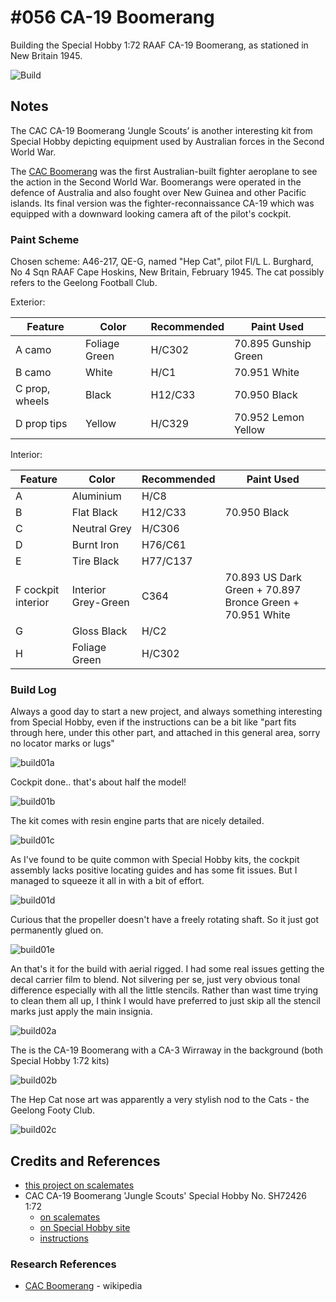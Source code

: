 # #056 CA-19 Boomerang

Building the Special Hobby 1:72 RAAF CA-19 Boomerang, as stationed in New Britain 1945.

![Build](./assets/Boomerang_build.jpg?raw=true)

## Notes

The CAC CA-19 Boomerang ‘Jungle Scouts’ is another interesting kit from Special Hobby depicting equipment used by Australian forces in the Second World War.

The [CAC Boomerang](https://en.wikipedia.org/wiki/CAC_Boomerang) was the first Australian-built fighter aeroplane to see the action in the Second World War. Boomerangs were operated in the defence of Australia and also fought over New Guinea and other Pacific islands. Its final version was the fighter-reconnaissance CA-19 which was equipped with a downward looking camera aft of the pilot's cockpit.

### Paint Scheme

Chosen scheme: A46-217, QE-G, named "Hep Cat", pilot Fl/L L. Burghard, No 4 Sqn RAAF Cape Hoskins, New Britain, February 1945.
The cat possibly refers to the Geelong Football Club.

Exterior:

| Feature               | Color                | Recommended | Paint Used           |
|-----------------------|----------------------|-------------|----------------------|
| A camo                | Foliage Green        | H/C302      | 70.895 Gunship Green |
| B camo                | White                | H/C1        | 70.951 White         |
| C prop, wheels        | Black                | H12/C33     | 70.950 Black         |
| D prop tips           | Yellow               | H/C329      | 70.952 Lemon Yellow  |

Interior:

| Feature               | Color                | Recommended | Paint Used |
|-----------------------|----------------------|-------------|------------|
| A                     | Aluminium            | H/C8        |  |
| B                     | Flat Black           | H12/C33     | 70.950 Black |
| C                     | Neutral Grey         | H/C306      |  |
| D                     | Burnt Iron           | H76/C61     |  |
| E                     | Tire Black           | H77/C137    |  |
| F cockpit interior    | Interior Grey-Green  | C364        | 70.893 US Dark Green + 70.897 Bronce Green + 70.951 White |
| G                     | Gloss Black          | H/C2        |  |
| H                     | Foliage Green        | H/C302      |  |

### Build Log

Always a good day to start a new project, and always something interesting from Special Hobby, even if the instructions can be a bit like "part fits through here, under this other part, and attached in this general area, sorry no locator marks or lugs"

![build01a](./assets/build01a.jpg?raw=true)

Cockpit done.. that's about half the model!

![build01b](./assets/build01b.jpg?raw=true)

The kit comes with resin engine parts that are nicely detailed.

![build01c](./assets/build01c.jpg?raw=true)

As I've found to be quite common with Special Hobby kits, the cockpit assembly lacks positive locating guides and has some fit issues.
But I managed to squeeze it all in with a bit of effort.

![build01d](./assets/build01d.jpg?raw=true)

Curious that the propeller doesn't have a freely rotating shaft. So it just got permanently glued on.

![build01e](./assets/build01e.jpg?raw=true)

An that's it for the build with aerial rigged. I had some real issues getting the decal carrier film to blend. Not silvering per se, just very obvious tonal difference especially with all the little stencils. Rather than wast time trying to clean them all up,
I think I would have preferred to just skip all the stencil marks just apply the main insignia.

![build02a](./assets/build02a.jpg?raw=true)

The is the CA-19 Boomerang with a CA-3 Wirraway in the background (both Special Hobby 1:72 kits)

![build02b](./assets/build02b.jpg?raw=true)

The Hep Cat nose art was apparently a very stylish nod to the Cats - the Geelong Footy Club.

![build02c](./assets/build02c.jpg?raw=true)

## Credits and References

* [this project on scalemates](https://www.scalemates.com/profiles/mate.php?id=74137&p=projects&project=129708)
* CAC CA-19 Boomerang 'Jungle Scouts' Special Hobby No. SH72426 1:72
    * [on scalemates](https://www.scalemates.com/kits/special-hobby-sh72426-cac-ca-19-boomerang-jungle-scouts--1301672)
    * [on Special Hobby site](https://www.specialhobby.eu/en/our-own-production/special-hobby/cac-ca-19-boomerang-jungle-scouts.html)
    * [instructions](./assets/SH72426-instructions.pdf)

### Research References

* [CAC Boomerang](https://en.wikipedia.org/wiki/CAC_Boomerang) - wikipedia
